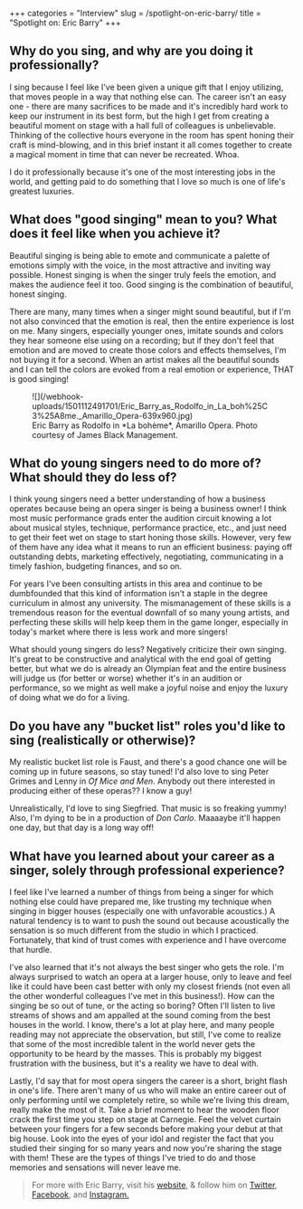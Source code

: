 +++
categories = "Interview"
slug = /spotlight-on-eric-barry/
title = "Spotlight on: Eric Barry"
+++

## Why do you sing, and why are you doing it professionally?

I sing because I feel like I've been given a unique gift that I enjoy utilizing, that moves people in a way that nothing else can. The career isn't an easy one - there are many sacrifices to be made and it's incredibly hard work to keep our instrument in its best form, but the high I get from creating a beautiful moment on stage with a hall full of colleagues is unbelievable. Thinking of the collective hours everyone in the room has spent honing their craft is mind-blowing, and in this brief instant it all comes together to create a magical moment in time that can never be recreated. Whoa.

I do it professionally because it's one of the most interesting jobs in the world, and getting paid to do something that I love so much is one of life's greatest luxuries.

## What does "good singing" mean to you? What does it feel like when you achieve it?

Beautiful singing is being able to emote and communicate a palette of emotions simply with the voice, in the most attractive and inviting way possible. Honest singing is when the singer truly feels the emotion, and makes the audience feel it too. Good singing is the combination of beautiful, honest singing. 

There are many, many times when a singer might sound beautiful, but if I'm not also convinced that the emotion is real, then the entire experience is lost on me. Many singers, especially younger ones, imitate sounds and colors they hear someone else using on a recording; but if they don't feel that emotion and are moved to create those colors and effects themselves, I'm not buying it for a second. When an artist makes all the beautiful sounds and I can tell the colors are evoked from a real emotion or experience, THAT is good singing!

<figure data-type="image">
![](/webhook-uploads/1501112491701/Eric_Barry_as_Rodolfo_in_La_boh%25C3%25A8me._Amarillo_Opera-639x960.jpg)
<figcaption>Eric Barry as Rodolfo in *La bohème*, Amarillo Opera. Photo courtesy of James Black Management.</figcaption>
</figure>

## What do young singers need to do more of? What should they do less of?

I think young singers need a better understanding of how a business operates because being an opera singer is being a business owner! I think most music performance grads enter the audition circuit knowing a lot about musical styles, technique, performance practice, etc., and just need to get their feet wet on stage to start honing those skills. However, very few of them have any idea what it means to run an efficient business: paying off outstanding debts, marketing effectively, negotiating, communicating in a timely fashion, budgeting finances, and so on. 

For years I've been consulting artists in this area and continue to be dumbfounded that this kind of information isn't a staple in the degree curriculum in almost any university. The mismanagement of these skills is a tremendous reason for the eventual downfall of so many young artists, and perfecting these skills will help keep them in the game longer, especially in today's market where there is less work and more singers!

What should young singers do less? Negatively criticize their own singing. It's great to be constructive and analytical with the end goal of getting better, but what we do is already an Olympian feat and the entire business will judge us (for better or worse) whether it's in an audition or performance, so we might as well make a joyful noise and enjoy the luxury of doing what we do for a living.

## Do you have any "bucket list" roles you'd like to sing (realistically or otherwise)?

My realistic bucket list role is Faust, and there's a good chance one will be coming up in future seasons, so stay tuned! I'd also love to sing Peter Grimes and Lenny in *Of Mice and Men*. Anybody out there interested in producing either of these operas?? I know a guy!

Unrealistically, I'd love to sing Siegfried. That music is so freaking yummy! Also, I'm dying to be in a production of *Don Carlo*. Maaaaybe it'll happen one day, but that day is a long way off!

## What have you learned about your career as a singer, solely through professional experience?

I feel like I've learned a number of things from being a singer for which nothing else could have prepared me, like trusting my technique when singing in bigger houses (especially one with unfavorable acoustics.) A natural tendency is to want to push the sound out because acoustically the sensation is so much different from the studio in which I practiced. Fortunately, that kind of trust comes with experience and I have overcome that hurdle. 

I've also learned that it's not always the best singer who gets the role. I'm always surprised to watch an opera at a larger house, only to leave and feel like it could have been cast better with only my closest friends (not even all the other wonderful colleagues I've met in this business!). How can the singing be so out of tune, or the acting so boring? Often I'll listen to live streams of shows and am appalled at the sound coming from the best houses in the world. I know, there's a lot at play here, and many people reading may not appreciate the observation, but still, I've come to realize that some of the most incredible talent in the world never gets the opportunity to be heard by the masses. This is probably my biggest frustration with the business, but it's a reality we have to deal with.

Lastly, I'd say that for most opera singers the career is a short, bright flash in one's life. There aren't many of us who will make an entire career out of only performing until we completely retire, so while we're living this dream, really make the most of it. Take a brief moment to hear the wooden floor crack the first time you step on stage at Carnegie. Feel the velvet curtain between your fingers for a few seconds before making your debut at that big house. Look into the eyes of your idol and register the fact that you studied their singing for so many years and now you're sharing the stage with them! These are the types of things I've tried to do and those memories and sensations will never leave me.

>For more with Eric Barry, visit his [website](https://eric-barry.com), & follow him on [Twitter](https://twitter.com/EBTenor), [Facebook](https://www.facebook.com/ebtenor), and [Instagram.](https://www.instagram.com/ebtenor/)
